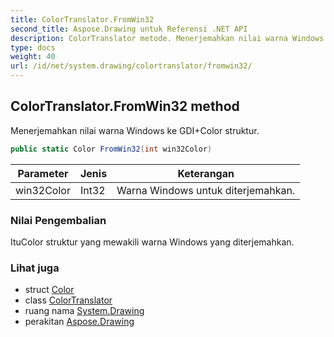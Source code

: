 ```yaml
---
title: ColorTranslator.FromWin32
second_title: Aspose.Drawing untuk Referensi .NET API
description: ColorTranslator metode. Menerjemahkan nilai warna Windows ke GDIColor struktur.
type: docs
weight: 40
url: /id/net/system.drawing/colortranslator/fromwin32/
---
```

## ColorTranslator.FromWin32 method

Menerjemahkan nilai warna Windows ke GDI+Color struktur.

```csharp
public static Color FromWin32(int win32Color)
```

| Parameter | Jenis | Keterangan |
| --- | --- | --- |
| win32Color | Int32 | Warna Windows untuk diterjemahkan. |

### Nilai Pengembalian

ItuColor struktur yang mewakili warna Windows yang diterjemahkan.

### Lihat juga

* struct [Color](../../color/)
* class [ColorTranslator](../)
* ruang nama [System.Drawing](../../colortranslator/)
* perakitan [Aspose.Drawing](../../../)


